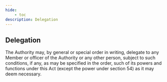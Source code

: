 ```yaml
---
hide:
    - toc
description: Delegation
---
```


## Delegation

The Authority may, by general or special order in writing, delegate to any Member or officer of the Authority or any other person, subject to such conditions, if any, as may be specified in the order, such of its powers and functions under this Act (except the power under section 54) as it may deem necessary.
